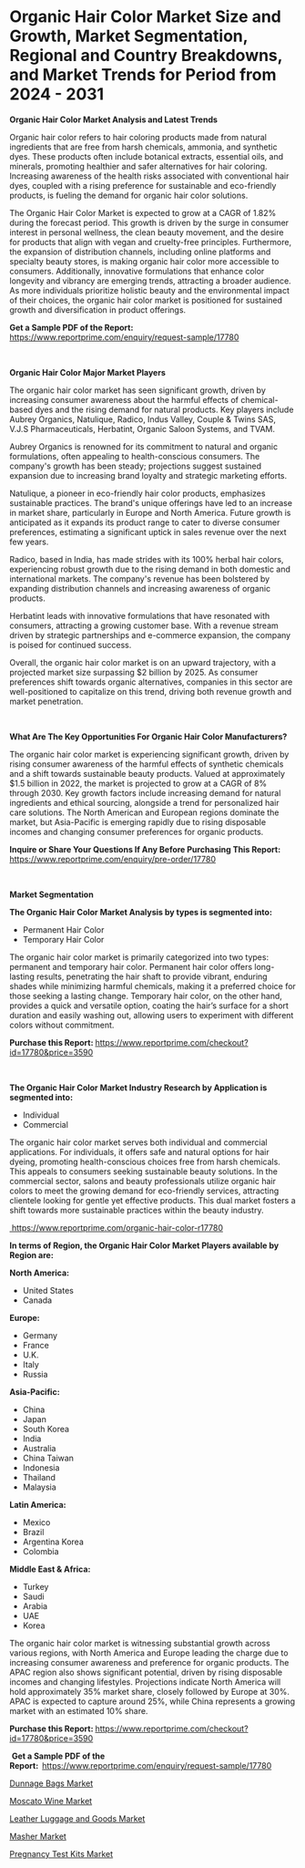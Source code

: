 <p><h1>Organic Hair Color Market Size and Growth, Market Segmentation, Regional and Country Breakdowns, and Market Trends for Period from 2024 -  2031</h1></p><p><strong>Organic Hair Color Market Analysis and Latest Trends</strong></p>
<p><p>Organic hair color refers to hair coloring products made from natural ingredients that are free from harsh chemicals, ammonia, and synthetic dyes. These products often include botanical extracts, essential oils, and minerals, promoting healthier and safer alternatives for hair coloring. Increasing awareness of the health risks associated with conventional hair dyes, coupled with a rising preference for sustainable and eco-friendly products, is fueling the demand for organic hair color solutions.</p><p>The Organic Hair Color Market is expected to grow at a CAGR of 1.82% during the forecast period. This growth is driven by the surge in consumer interest in personal wellness, the clean beauty movement, and the desire for products that align with vegan and cruelty-free principles. Furthermore, the expansion of distribution channels, including online platforms and specialty beauty stores, is making organic hair color more accessible to consumers. Additionally, innovative formulations that enhance color longevity and vibrancy are emerging trends, attracting a broader audience. As more individuals prioritize holistic beauty and the environmental impact of their choices, the organic hair color market is positioned for sustained growth and diversification in product offerings.</p></p>
<p><strong>Get a Sample PDF of the Report:&nbsp;</strong> <a href="https://www.reportprime.com/enquiry/request-sample/17780?utm_campaign=3&utm_medium=2&utm_source=Github&utm_content=ia&utm_term=20112024&utm_id=organic-hair-color">https://www.reportprime.com/enquiry/request-sample/17780</a></p>
<p>&nbsp;</p>
<p><strong>Organic Hair Color Major Market Players</strong></p>
<p><p>The organic hair color market has seen significant growth, driven by increasing consumer awareness about the harmful effects of chemical-based dyes and the rising demand for natural products. Key players include Aubrey Organics, Natulique, Radico, Indus Valley, Couple & Twins SAS, V.J.S Pharmaceuticals, Herbatint, Organic Saloon Systems, and TVAM.</p><p>Aubrey Organics is renowned for its commitment to natural and organic formulations, often appealing to health-conscious consumers. The company's growth has been steady; projections suggest sustained expansion due to increasing brand loyalty and strategic marketing efforts. </p><p>Natulique, a pioneer in eco-friendly hair color products, emphasizes sustainable practices. The brand's unique offerings have led to an increase in market share, particularly in Europe and North America. Future growth is anticipated as it expands its product range to cater to diverse consumer preferences, estimating a significant uptick in sales revenue over the next few years.</p><p>Radico, based in India, has made strides with its 100% herbal hair colors, experiencing robust growth due to the rising demand in both domestic and international markets. The company's revenue has been bolstered by expanding distribution channels and increasing awareness of organic products.</p><p>Herbatint leads with innovative formulations that have resonated with consumers, attracting a growing customer base. With a revenue stream driven by strategic partnerships and e-commerce expansion, the company is poised for continued success.</p><p>Overall, the organic hair color market is on an upward trajectory, with a projected market size surpassing $2 billion by 2025. As consumer preferences shift towards organic alternatives, companies in this sector are well-positioned to capitalize on this trend, driving both revenue growth and market penetration.</p></p>
<p>&nbsp;</p>
<p><strong>What Are The Key Opportunities For Organic Hair Color Manufacturers?</strong></p>
<p><p>The organic hair color market is experiencing significant growth, driven by rising consumer awareness of the harmful effects of synthetic chemicals and a shift towards sustainable beauty products. Valued at approximately $1.5 billion in 2022, the market is projected to grow at a CAGR of 8% through 2030. Key growth factors include increasing demand for natural ingredients and ethical sourcing, alongside a trend for personalized hair care solutions. The North American and European regions dominate the market, but Asia-Pacific is emerging rapidly due to rising disposable incomes and changing consumer preferences for organic products.</p></p>
<p><strong>Inquire or Share Your Questions If Any Before Purchasing This Report:</strong> <a href="https://www.reportprime.com/enquiry/pre-order/17780?utm_campaign=3&utm_medium=2&utm_source=Github&utm_content=ia&utm_term=20112024&utm_id=organic-hair-color">https://www.reportprime.com/enquiry/pre-order/17780</a></p>
<p>&nbsp;</p>
<p><strong>Market Segmentation</strong></p>
<p><strong>The Organic Hair Color Market Analysis by types is segmented into:</strong></p>
<p><ul><li>Permanent Hair Color</li><li>Temporary Hair Color</li></ul></p>
<p><p>The organic hair color market is primarily categorized into two types: permanent and temporary hair color. Permanent hair color offers long-lasting results, penetrating the hair shaft to provide vibrant, enduring shades while minimizing harmful chemicals, making it a preferred choice for those seeking a lasting change. Temporary hair color, on the other hand, provides a quick and versatile option, coating the hair’s surface for a short duration and easily washing out, allowing users to experiment with different colors without commitment.</p></p>
<p><strong>Purchase this Report:&nbsp;</strong><a href="https://www.reportprime.com/checkout?id=17780&price=3590&utm_campaign=3&utm_medium=2&utm_source=Github&utm_content=ia&utm_term=20112024&utm_id=organic-hair-color">https://www.reportprime.com/checkout?id=17780&price=3590</a></p>
<p>&nbsp;</p>
<p><strong>The Organic Hair Color Market Industry Research by Application is segmented into:</strong></p>
<p><ul><li>Individual</li><li>Commercial</li></ul></p>
<p><p>The organic hair color market serves both individual and commercial applications. For individuals, it offers safe and natural options for hair dyeing, promoting health-conscious choices free from harsh chemicals. This appeals to consumers seeking sustainable beauty solutions. In the commercial sector, salons and beauty professionals utilize organic hair colors to meet the growing demand for eco-friendly services, attracting clientele looking for gentle yet effective products. This dual market fosters a shift towards more sustainable practices within the beauty industry.</p></p>
<p><a href="https://www.reportprime.com/organic-hair-color-r17780?utm_campaign=3&utm_medium=2&utm_source=Github&utm_content=ia&utm_term=20112024&utm_id=organic-hair-color">&nbsp;https://www.reportprime.com/organic-hair-color-r17780</a></p>
<p><strong>In terms of Region, the Organic Hair Color Market Players available by Region are:</strong></p>
<p>
    <p> <strong> North America: </strong>
        <ul>
            <li>United States</li>
            <li>Canada</li>
        </ul>
        </p> 
    <p> <strong> Europe: </strong>
        <ul>
            <li>Germany</li>
            <li>France</li>
            <li>U.K.</li>
            <li>Italy</li>
            <li>Russia</li>
        </ul>
        </p> 
    <p> <strong> Asia-Pacific: </strong>
        <ul>
            <li>China</li>
            <li>Japan</li>
            <li>South Korea</li>
            <li>India</li>
            <li>Australia</li>
            <li>China Taiwan</li>
            <li>Indonesia</li>
            <li>Thailand</li>
            <li>Malaysia</li>
        </ul>
        </p> 
    <p> <strong> Latin America: </strong>
        <ul>
            <li>Mexico</li>
            <li>Brazil</li>
            <li>Argentina Korea</li>
            <li>Colombia</li>
        </ul>
        </p> 
    <p> <strong> Middle East & Africa: </strong>
        <ul>
            <li>Turkey</li>
            <li>Saudi</li>
            <li>Arabia</li>
            <li>UAE</li>
            <li>Korea</li>
        </ul>
    </p>
    </p>
<p><p>The organic hair color market is witnessing substantial growth across various regions, with North America and Europe leading the charge due to increasing consumer awareness and preference for organic products. The APAC region also shows significant potential, driven by rising disposable incomes and changing lifestyles. Projections indicate North America will hold approximately 35% market share, closely followed by Europe at 30%. APAC is expected to capture around 25%, while China represents a growing market with an estimated 10% share.</p></p>
<p><strong>Purchase this Report: </strong><a href="https://www.reportprime.com/checkout?id=17780&price=3590&utm_campaign=3&utm_medium=2&utm_source=Github&utm_content=ia&utm_term=20112024&utm_id=organic-hair-color">https://www.reportprime.com/checkout?id=17780&price=3590</a></p>
<p>&nbsp;<strong>Get a Sample PDF of the Report:&nbsp;&nbsp;</strong><a href="https://www.reportprime.com/enquiry/request-sample/17780?utm_campaign=3&utm_medium=2&utm_source=Github&utm_content=ia&utm_term=20112024&utm_id=organic-hair-color">https://www.reportprime.com/enquiry/request-sample/17780</a></p>
<p><strong></strong></p>
<p><p><a href="https://issuu.com/reportprime-2/docs/dunnage-bags-market-size-2030.pptx_032f3589a6d0f9?utm_campaign=3&utm_medium=2&utm_source=Github&utm_content=ia&utm_term=20112024&utm_id=organic-hair-color">Dunnage Bags Market</a></p><p><a href="https://issuu.com/reportprime-2/docs/moscato-wine-market-size-2030.pptx_7f8b89fdd2ba40?utm_campaign=3&utm_medium=2&utm_source=Github&utm_content=ia&utm_term=20112024&utm_id=organic-hair-color">Moscato Wine Market</a></p><p><a href="https://github.com/gulaimolin/Market-Research-Report-List-6/blob/main/leather-luggage-and-goods-market.md?utm_campaign=3&utm_medium=2&utm_source=Github&utm_content=ia&utm_term=20112024&utm_id=organic-hair-color">Leather Luggage and Goods Market</a></p><p><a href="https://www.linkedin.com/pulse/decoding-masher-industry-dynamics-strategic-imperatives-vbzfe?utm_campaign=3&utm_medium=2&utm_source=Github&utm_content=ia&utm_term=20112024&utm_id=organic-hair-color">Masher Market</a></p><p><a href="https://github.com/RoccoManning/Market-Research-Report-List-7/blob/main/pregnancy-test-kits-market.md?utm_campaign=3&utm_medium=2&utm_source=Github&utm_content=ia&utm_term=20112024&utm_id=organic-hair-color">Pregnancy Test Kits Market</a></p></p>